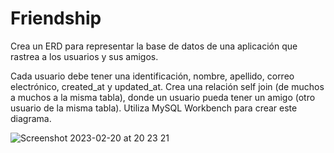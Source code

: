 # Friendship

Crea un ERD para representar la base de datos de una aplicación que rastrea a los
usuarios y sus amigos.

Cada usuario debe tener una identificación, nombre, apellido, correo electrónico,
created_at y updated_at. Crea una relación self join (de muchos a muchos a la misma
tabla), donde un usuario pueda tener un amigo (otro usuario de la misma tabla).
Utiliza MySQL Workbench para crear este diagrama.

![Screenshot 2023-02-20 at 20 23 21](https://user-images.githubusercontent.com/25912510/220224651-ddc720b5-7c17-4b5e-931b-ed44c12b8419.png)
